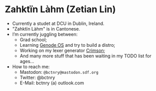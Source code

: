 # Zahktïn Làhm (Zetian Lin)

- Currently a studet at DCU in Dublin, Ireland.
- "Zahktïn Làhm" is in Cantonese.
- I’m currently juggling between:
  + Grad school;
  + Learning [Genode OS](https://genode.org) and try to build a distro;
  + Working on my lexer generator [Crimson](https://github.com/bctnry/Crimson);
  + And many more stuff that has been waiting in my TODO list for ages...
- How to reach me:
  + Mastodon: `@bctnry@mastodon.sdf.org`
  + Twitter: @bctnry
  + E-Mail: bctnry (a) outlook.com

<!--
**bctnry/bctnry** is a ✨ _special_ ✨ repository because its `README.md` (this file) appears on your GitHub profile.

Here are some ideas to get you started:

- 🔭 I’m currently working on ...
- 🌱 I’m currently learning ...
- 👯 I’m looking to collaborate on ...
- 🤔 I’m looking for help with ...
- 💬 Ask me about ...
- 📫 How to reach me: ...
- 😄 Pronouns: ...
- ⚡ Fun fact: ...
-->
